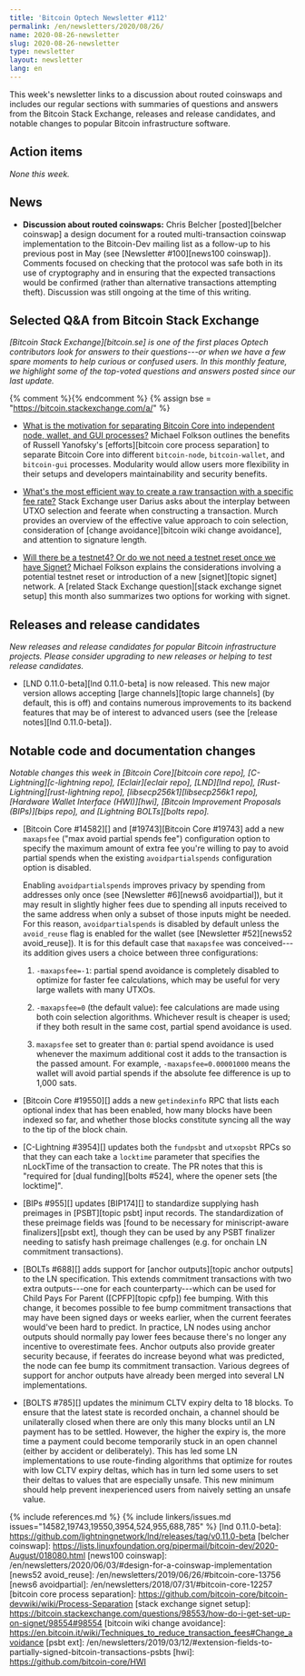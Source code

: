 ```yaml
---
title: 'Bitcoin Optech Newsletter #112'
permalink: /en/newsletters/2020/08/26/
name: 2020-08-26-newsletter
slug: 2020-08-26-newsletter
type: newsletter
layout: newsletter
lang: en
---
```

This week's newsletter links to a discussion about routed coinswaps and
includes our regular sections with summaries of questions and answers
from the Bitcoin Stack Exchange, releases and release candidates, and
notable changes to popular Bitcoin infrastructure software.

## Action items

*None this week.*

## News

- **Discussion about routed coinswaps:** Chris Belcher [posted][belcher
  coinswap] a design document for a routed multi-transaction coinswap
  implementation to the Bitcoin-Dev mailing list as a follow-up to his
  previous post in May (see [Newsletter #100][news100 coinswap]).
  Comments focused on checking that the
  protocol was safe both in its use of cryptography and in ensuring that
  the expected transactions would be confirmed (rather than alternative
  transactions attempting theft).  Discussion was still ongoing at the
  time of this writing.

## Selected Q&A from Bitcoin Stack Exchange

*[Bitcoin Stack Exchange][bitcoin.se] is one of the first places Optech
contributors look for answers to their questions---or when we have a
few spare moments to help curious or confused users.  In
this monthly feature, we highlight some of the top-voted questions and
answers posted since our last update.*

{% comment %}<!-- https://bitcoin.stackexchange.com/search?tab=votes&q=created%3a1m..%20is%3aanswer -->{% endcomment %}
{% assign bse = "https://bitcoin.stackexchange.com/a/" %}

- [What is the motivation for separating Bitcoin Core into independent node, wallet, and GUI processes?]({{bse}}98398)
  Michael Folkson outlines the benefits of Russell Yanofsky's [efforts][bitcoin
  core process separation] to separate Bitcoin Core into different `bitcoin-node`,
  `bitcoin-wallet`, and `bitcoin-gui` processes. Modularity would allow users more
  flexibility in their setups and developers maintainability and security benefits.

- [What's the most efficient way to create a raw transaction with a specific fee rate?]({{bse}}98392)
  Stack Exchange user Darius asks about the interplay between UTXO selection and feerate when
  constructing a transaction. Murch provides an overview of the effective value
  approach to coin selection, consideration of [change avoidance][bitcoin wiki change avoidance],
  and attention to signature length.

- [Will there be a testnet4? Or do we not need a testnet reset once we have Signet?]({{bse}}98579)
  Michael Folkson explains the considerations involving a potential testnet
  reset or introduction of a new [signet][topic signet] network. A [related Stack
  Exchange question][stack exchange signet setup] this month also summarizes two
  options for working with signet.

## Releases and release candidates

*New releases and release candidates for popular Bitcoin infrastructure
projects.  Please consider upgrading to new releases or helping to test
release candidates.*

- [LND 0.11.0-beta][lnd 0.11.0-beta] is now released.   This new major
  version allows accepting [large channels][topic large channels] (by
  default, this is off) and contains numerous improvements to its
  backend features that may be of interest to advanced users (see the
  [release notes][lnd 0.11.0-beta]).

## Notable code and documentation changes

*Notable changes this week in [Bitcoin Core][bitcoin core repo],
[C-Lightning][c-lightning repo], [Eclair][eclair repo], [LND][lnd repo],
[Rust-Lightning][rust-lightning repo], [libsecp256k1][libsecp256k1 repo],
[Hardware Wallet Interface (HWI)][hwi], [Bitcoin Improvement Proposals
(BIPs)][bips repo], and [Lightning BOLTs][bolts repo].*

- [Bitcoin Core #14582][] and [#19743][Bitcoin Core #19743] add a new
  `maxapsfee` ("max avoid partial spends fee") configuration option to
  specify the maximum amount of extra fee you're willing to pay to avoid
  partial spends when the existing `avoidpartialspends` configuration
  option is disabled.

  Enabling `avoidpartialspends` improves privacy by spending from
  addresses only once (see [Newsletter #6][news6 avoidpartial]), but it
  may result in slightly higher fees due to spending all inputs received
  to the same address when only a subset of those inputs might be needed.
  For this reason, `avoidpartialspends` is disabled by default unless
  the `avoid_reuse` flag is enabled for the wallet (see [Newsletter
  #52][news52 avoid_reuse]).  It is for this default case that `maxapsfee`
  was conceived---its addition gives users a choice between three
  configurations:

  1. `-maxapsfee=-1`: partial spend avoidance is completely
     disabled to optimize for faster fee calculations, which may be
     useful for very large wallets with many UTXOs.

  2. `-maxapsfee=0` (the default value): fee calculations are
     made using both coin selection algorithms.  Whichever result is
     cheaper is used; if they both result in the same cost, partial
     spend avoidance is used.

  3. `maxapsfee` set to greater than `0`: partial spend avoidance is
     used whenever the maximum additional cost it adds to the
     transaction is the passed amount.  For example,
     `-maxapsfee=0.00001000` means the wallet will avoid partial
     spends if the absolute fee difference is up to 1,000 sats.

- [Bitcoin Core #19550][] adds a new `getindexinfo` RPC that lists each
  optional index that has been enabled, how many blocks have been
  indexed so far, and whether those blocks constitute syncing all the way
  to the tip of the block chain.

- [C-Lightning #3954][] updates both the `fundpsbt` and `utxopsbt` RPCs
  so that they can each take a `locktime` parameter that specifies the
  nLockTime of the transaction to create.  The PR notes that this is
  "required for [dual funding][bolts #524], where the opener sets [the
  locktime]".

- [BIPs #955][] updates [BIP174][] to standardize supplying hash preimages in
  [PSBT][topic psbt] input records. The standardization of these preimage fields
  was [found to be necessary for miniscript-aware finalizers][psbt ext], though
  they can be used by any PSBT finalizer needing to satisfy hash preimage
  challenges (e.g. for onchain LN commitment transactions).

- [BOLTs #688][] adds support for [anchor outputs][topic anchor outputs]
  to the LN specification.  This extends commitment transactions with
  two extra outputs---one for each counterparty---which can be used for
  Child Pays For Parent ([CPFP][topic cpfp]) fee bumping.   With this
  change, it becomes possible to fee bump commitment transactions that
  may have been signed days or weeks earlier, when the current feerates
  would've been hard to predict.  In practice, LN nodes using anchor
  outputs should normally pay lower fees because there's no longer any
  incentive to overestimate fees. Anchor outputs also provide greater security
  because, if feerates do increase beyond what was predicted, the node
  can fee bump its commitment transaction.  Various degrees of support
  for anchor outputs have already been merged into several LN
  implementations.

- [BOLTS #785][] updates the minimum CLTV expiry delta to 18 blocks.  To
  ensure that the latest state is recorded onchain, a channel should
  be unilaterally closed when there are only this many blocks until an
  LN payment has to be settled.  However, the higher the expiry is, the
  more time a payment could become temporarily stuck in an open channel
  (either by accident or deliberately).  This has led some LN
  implementations to use route-finding algorithms that optimize for
  routes with low CLTV expiry deltas, which has in turn led some users
  to set their deltas to values that are especially unsafe.  This new
  minimum should help prevent inexperienced users from naively setting
  an unsafe value.

{% include references.md %}
{% include linkers/issues.md issues="14582,19743,19550,3954,524,955,688,785" %}
[lnd 0.11.0-beta]: https://github.com/lightningnetwork/lnd/releases/tag/v0.11.0-beta
[belcher coinswap]: https://lists.linuxfoundation.org/pipermail/bitcoin-dev/2020-August/018080.html
[news100 coinswap]: /en/newsletters/2020/06/03/#design-for-a-coinswap-implementation
[news52 avoid_reuse]: /en/newsletters/2019/06/26/#bitcoin-core-13756
[news6 avoidpartial]: /en/newsletters/2018/07/31/#bitcoin-core-12257
[bitcoin core process separation]: https://github.com/bitcoin-core/bitcoin-devwiki/wiki/Process-Separation
[stack exchange signet setup]: https://bitcoin.stackexchange.com/questions/98553/how-do-i-get-set-up-on-signet/98554#98554
[bitcoin wiki change avoidance]: https://en.bitcoin.it/wiki/Techniques_to_reduce_transaction_fees#Change_avoidance
[psbt ext]: /en/newsletters/2019/03/12/#extension-fields-to-partially-signed-bitcoin-transactions-psbts
[hwi]: https://github.com/bitcoin-core/HWI
